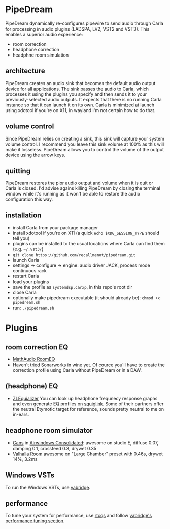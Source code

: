 # PipeDream

PipeDream dynamically re-configures pipewire to send audio through Carla for processing in audio plugins (LADSPA, LV2, VST2 and VST3).
This enables a superior audio experience:
 * room correction
 * headphone correction
 * headphne room simulation

## architecture
PipeDream creates an audio sink that becomes the default audio output device for all applications.
The sink passes the audio to Carla, which processes it using the plugins you specify and then sends it to your previously-selected audio outputs.
It expects that there is no running Carla instance so that it can launch it on its own.
Carla is minimized at launch using xdotool if you're on X11, in wayland I'm not certain how to do that.

## volume control
Since PipeDream relies on creating a sink, this sink will capture your system volume control.
I recommend you leave this sink volume at 100% as this will make it losseless.
PipeDream allows you to control the volume of the output device using the arrow keys.

## quitting
PipeDream restores the pior audio output and volume when it is quit or Carla is closed.
I'd advise agains killing PipeDream by closing the terminal window while it's running as it won't be able to restore the audio configuration this way.

## installation
 * install Carla from your package manager
 * install xdotool if you're on X11 (a quick `echo $XDG_SESSION_TYPE` should tell you)
 * plugins can be installed to the usual locations where Carla can find them (e.g. `~/.vst3/`)
 * `git clone https://github.com/recallmenot/pipedream.git`
 * launch Carla
 * settings -> configure -> engine: audio driver JACK, process mode continuous rack
 * restart Carla
 * load your plugins
 * save the profile as `systemdsp.carxp`, in this repo's root dir
 * close Carla
 * optionally make pipedream executable (it should already be): `chmod +x pipedream.sh`
 * run: `./pipedream.sh`


# Plugins
## room correction EQ
 * [MathAudio RoomEQ](https://mathaudio.com/room-eq.htm) 
 * Haven't tried Sonarworks in wine yet.
Of cource you'll have to create the correction profile using Carla without PipeDream or in a DAW.

## (headphone) EQ
 * [ZLEquializer](https://github.com/ZL-Audio/ZLEqualizer)
You can look up headphone frequnecy response graphs and even generate EQ profiles on [squiglink](https://squig.link/).
Some of their partners offer the neutral Etymotic target for reference, sounds pretty neutral to me on in-ears.

## headphone room simulator
 * [Cans](https://www.airwindows.com/cans/) in [Airwindows Consolidated](https://github.com/baconpaul/airwin2rack/releases/tag/DAWPlugin): awesome on studio E, diffuse 0.07, damping 0.1, crossfeed 0.3, drywet 0.35
 * [Valhalla Room](https://valhalladsp.com/shop/reverb/valhalla-room/) awesome on "Large Chamber" preset with 0.46s, drywet 14%, 3.2ms

## Windows VSTs
To run the Windows VSTs, use [yabridge](https://github.com/robbert-vdh/yabridge).

## performance
To tune your system for performance, use [rtcqs](https://github.com/autostatic/rtcqs) and follow [yabridge's performance tuning section](https://github.com/robbert-vdh/yabridge?tab=readme-ov-file#performance-tuning).
